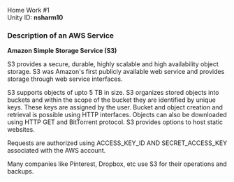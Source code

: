 Home Work #1 <br>
Unity ID: <b>nsharm10</b><br>

<h3>Description of an AWS Service</h3>
<b>Amazon Simple Storage Service (S3)</b>
<p>S3 provides a secure, durable, highly scalable and high availability object storage. S3 was Amazon's first publicly available web service and provides storage through web service interfaces.</p>
<p>S3 supports objects of upto 5 TB in size. S3 organizes stored objects into buckets and within the scope of the bucket they are identified by unique keys. These keys are assigned by the user. Bucket and object creation and retrieval is possible using HTTP interfaces. Objects can also be downloaded using HTTP GET and BitTorrent protocol. S3 provides options to host static websites.</p>
<p>Requests are authorized using ACCESS_KEY_ID AND SECRET_ACCESS_KEY associated with the AWS account. </p>
<p>Many companies like Pinterest, Dropbox, etc use S3 for their operations and backups.</p>
